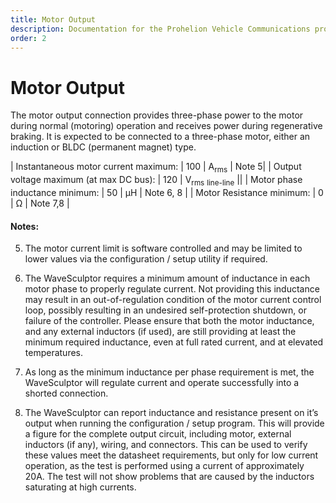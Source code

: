```yaml
---
title: Motor Output
description: Documentation for the Prohelion Vehicle Communications protocol
order: 2
---
```


# Motor Output

The motor output connection provides three-phase power to the motor during normal (motoring) operation and receives power during regenerative braking.  It is expected to be connected to a three-phase motor, either an induction or BLDC (permanent magnet) type.

| Instantaneous motor current maximum: | 100 | A<sub>rms</sub> | Note 5|
| Output voltage maximum (at max DC bus): | 120 | V<sub>rms</sub> <sub>line-line</sub> ||
| Motor phase inductance minimum: | 50 | µH | Note 6, 8 |
| Motor Resistance minimum: | 0 | Ω | Note 7,8 |

#### Notes:

5)	The motor current limit is software controlled and may be limited to lower values via the configuration / setup utility if required.

6)  The WaveSculptor requires a minimum amount of inductance in each motor phase to properly regulate current.  Not providing this inductance may result in an out-of-regulation condition of the motor current control loop, possibly resulting in an undesired self-protection shutdown, or failure of the controller.  Please ensure that both the motor inductance, and any external inductors (if used), are still providing at least the minimum required inductance, even at full rated current, and at elevated temperatures.

7)  As long as the minimum inductance per phase requirement is met, the WaveSculptor will regulate current and operate successfully into a shorted connection.

8)  The WaveSculptor can report inductance and resistance present on it’s output when running the configuration / setup program.  This will provide a figure for the complete output circuit, including motor, external inductors (if any), wiring, and connectors.  This can be used to verify these values meet the datasheet requirements, but only for low current operation, as the test is performed using a current of approximately 20A.  The test will not show problems that are caused by the inductors saturating at high currents.
